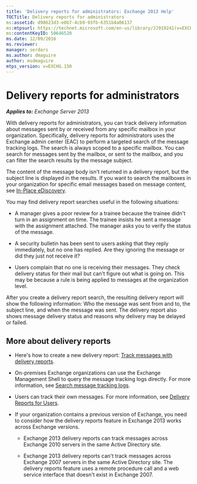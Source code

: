 ```yaml
---
title: 'Delivery reports for administrators: Exchange 2013 Help'
TOCTitle: Delivery reports for administrators
ms:assetid: d98623d3-e0b7-4cb9-93fb-6351b4a06137
ms:mtpsurl: https://technet.microsoft.com/en-us/library/JJ919241(v=EXCHG.150)
ms:contentKeyID: 50646520
ms.date: 12/09/2016
ms.reviewer: 
manager: serdars
ms.author: dmaguire
author: msdmaguire
mtps_version: v=EXCHG.150
---
```


# Delivery reports for administrators

_**Applies to:** Exchange Server 2013_

With delivery reports for administrators, you can track delivery information about messages sent by or received from any specific mailbox in your organization. Specifically, delivery reports for administrators uses the Exchange admin center (EAC) to perform a targeted search of the message tracking logs. The search is always scoped to a specific mailbox. You can search for messages sent by the mailbox, or sent to the mailbox, and you can filter the search results by the message subject.

The content of the message body isn't returned in a delivery report, but the subject line is displayed in the results. If you want to search the mailboxes in your organization for specific email messages based on message content, see [In-Place eDiscovery](https://docs.microsoft.com/en-us/exchange/security-and-compliance/in-place-ediscovery/in-place-ediscovery).

You may find delivery report searches useful in the following situations:

  - A manager gives a poor review for a trainee because the trainee didn't turn in an assignment on time. The trainee insists he sent a message with the assignment attached. The manager asks you to verify the status of the message.

  - A security bulletin has been sent to users asking that they reply immediately, but no one has replied. Are they ignoring the message or did they just not receive it?

  - Users complain that no one is receiving their messages. They check delivery status for their mail but can't figure out what is going on. This may be because a rule is being applied to messages at the organization level.

After you create a delivery report search, the resulting delivery report will show the following information: Who the message was sent from and to, the subject line, and when the message was sent. The delivery report also shows message delivery status and reasons why delivery may be delayed or failed.

## More about delivery reports

  - Here's how to create a new delivery report: [Track messages with delivery reports](track-messages-with-delivery-reports-exchange-2013-help.md).

  - On-premises Exchange organizations can use the Exchange Management Shell to query the message tracking logs directly. For more information, see [Search message tracking logs](search-message-tracking-logs-exchange-2013-help.md).

  - Users can track their own messages. For more information, see [Delivery Reports for Users](https://go.microsoft.com/fwlink/?linkid=279920).

  - If your organization contains a previous version of Exchange, you need to consider how the delivery reports feature in Exchange 2013 works across Exchange versions.

      - Exchange 2013 delivery reports can track messages across Exchange 2010 servers in the same Active Directory site.

      - Exchange 2013 delivery reports can't track messages across Exchange 2007 servers in the same Active Directory site. The delivery reports feature uses a remote procedure call and a web service interface that doesn't exist in Exchange 2007.

